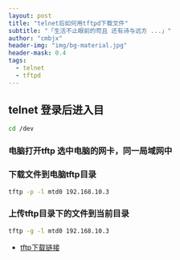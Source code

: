 ```yaml
---
layout: post
title: "telnet后如何用tftpd下载文件"
subtitle: "「生活不止眼前的苟且 还有诗与远方 ...」"
author: "cmbjx"
header-img: "img/bg-material.jpg"
header-mask: 0.4
tags:
  - telnet
  - tftpd
---
```


## telnet 登录后进入目

```bash
cd /dev
```

### 电脑打开tftp 选中电脑的网卡，同一局域网中

### 下载文件到电脑tftp目录

```bash
tftp -p -l mtd0 192.168.10.3
```

### 上传tftp目录下的文件到当前目录

```bash
tftp -g -l mtd0 192.168.10.3
```

- [tftp下载链接][1]


  [1]: https://wwi.lanzoup.com/i65rh1xe1rda
